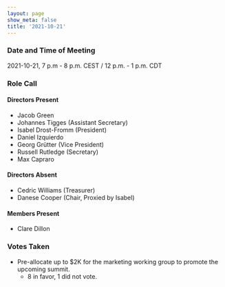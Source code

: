 ```yaml
---
layout: page
show_meta: false
title: '2021-10-21'
---
```


### Date and Time of Meeting

2021-10-21, 7 p.m - 8 p.m. CEST / 12 p.m. - 1 p.m. CDT

### Role Call

#### Directors Present

- Jacob Green
- Johannes Tigges (Assistant Secretary)
- Isabel Drost-Fromm (President)
- Daniel Izquierdo
- Georg Grütter (Vice President)
- Russell Rutledge (Secretary)
- Max Capraro


#### Directors Absent

- Cedric Williams (Treasurer)
- Danese Cooper (Chair, Proxied by Isabel)

#### Members Present

- Clare Dillon


### Votes Taken

- Pre-allocate up to $2K for the marketing working group to promote the upcoming summit.
  - 8 in favor, 1 did not vote.
